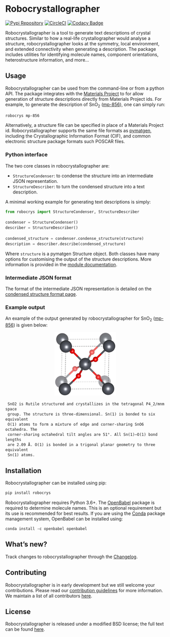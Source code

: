 # Robocrystallographer

[![Pypi Repository](https://badge.fury.io/py/robocrys.svg)](https://travis-ci.org/hackingmaterials/robocrystallographer)
[![CircleCI](https://circleci.com/gh/hackingmaterials/robocrystallographer.svg?style=svg)](https://circleci.com/gh/hackingmaterials/robocrystallographer)
[![Codacy Badge](https://api.codacy.com/project/badge/Grade/47f851408d364efa9a8cdf0ed844cd8b)](https://www.codacy.com/app/utf/robocrystallographer)


Robocrystallographer is a tool to generate text descriptions of crystal
structures. Similar to how a real-life crystallographer would analyse a
structure, robocrystallographer looks at the symmetry, local environment, and
extended connectivity when generating a description. The package includes
utilities for identifying molecule names, component orientations,
heterostructure information, and more...

## Usage

Robocrystallographer can be used from the command-line or from a python API.
The package integrates with the [Materials Project](https://materialsproject.org)
to for allow generation of structure descriptions directly from Materials Project
ids. For example, to generate the description of SnO<sub>2</sub> 
([mp-856](https://materialsproject.org/materials/mp-856/)), one
can simply run:

```bash
robocrys mp-856
```

Alternatively, a structure file can be specified in place of a Materials Project id.
Robocrystallographer supports the same file formats as 
[pymatgen](http://pymatgen.org), including the Crystallographic Information 
Format (CIF), and common electronic structure package formats such POSCAR files.

### Python interface

The two core classes in robocrystallographer are:

- `StructureCondenser`: to condense the structure into an intermediate JSON
  representation.
- `StructureDescriber`: to turn the condensed structure into a text description.

A minimal working example for generating text descriptions is simply:

```python
from robocrys import StructureCondenser, StructureDescriber

condenser = StructureCondenser()
describer = StructureDescriber()

condensed_structure = condenser.condense_structure(structure)
description = describer.describe(condensed_structure)
```

Where `structure` is a pymatgen Structure object. Both classes have many
options for customising the output of the structure
descriptions. More information is provided in the 
[module documentation](https://hackingmaterials.github.io/robocrystallographer/).

### Intermediate JSON format

The format of the intermediate JSON representation is detailed on the
[condensed structure format page](https://hackingmaterials.github.io/robocrystallographer/format.html).


### Example output

An example of the output generated by robocrystallographer for SnO<sub>2</sub> ([mp-856](https://materialsproject.org/materials/mp-856/)) is given below:

<p align="center">
<img alt="SnO2 crystal structure" src="https://github.com/hackingmaterials/robocrystallographer/blob/master/docs/_static/rutile.jpg" height=
"200px">
</p>

```
 SnO2 is Rutile structured and crystallizes in the tetragonal P4_2/mnm space
 group. The structure is three-dimensional. Sn(1) is bonded to six equivalent
 O(1) atoms to form a mixture of edge and corner-sharing SnO6 octahedra. The
 corner-sharing octahedral tilt angles are 51°. All Sn(1)–O(1) bond lengths
 are 2.09 Å. O(1) is bonded in a trigonal planar geometry to three equivalent
 Sn(1) atoms.
```

## Installation

Robocrystallographer can be installed using pip:

```bash
pip install robocrys
```

Robocrystallographer requires Python 3.6+. The 
[OpenBabel](http://openbabel.org/wiki/Python) 
package is required to determine molecule names. This is an optional 
requirement but its use is recommended for best
results. If you are using the [Conda](https://conda.io/) package management
system, OpenBabel can be installed using:

```
conda install -c openbabel openbabel
```

## What’s new?

Track changes to robocrystallographer through the 
[Changelog](https://hackingmaterials.github.io/robocrystallographer/changelog.html).

## Contributing

Robocrystallographer is in early development but we still welcome your
contributions. Please read our [contribution guidelines](https://hackingmaterials.github.io/robocrystallographer/contributing.html)
for more information. We maintain a list of all
contributors [here](https://hackingmaterials.github.io/robocrystallographer/contributors.html).

## License

Robocrystallographer is released under a modified BSD license;
the full text can be found 
[here](https://hackingmaterials.github.io/robocrystallographer/license.html).
